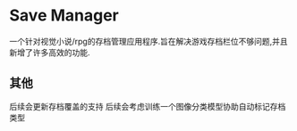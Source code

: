 # Save Manager
一个针对视觉小说/rpg的存档管理应用程序.旨在解决游戏存档栏位不够问题,并且新增了许多高效的功能.

## 其他
后续会更新存档覆盖的支持
后续会考虑训练一个图像分类模型协助自动标记存档类型
